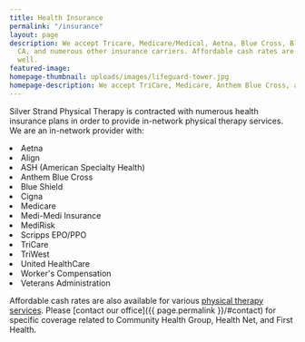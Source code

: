 ```yaml
---
title: Health Insurance
permalink: "/insurance"
layout: page
description: We accept Tricare, Medicare/Medical, Aetna, Blue Cross, Blue Shield of
  CA, and numerous other insurance carriers. Affordable cash rates are available as
  well.
featured-image: 
homepage-thumbnail: uploads/images/lifeguard-tower.jpg
homepage-description: We accept TriCare, Medicare, Anthem Blue Cross, and more.
---
```


Silver Strand Physical Therapy is contracted with numerous health insurance plans in order to provide in-network physical therapy services. We are an in-network provider with:

<section id="insurance-providers">
  <div class="provider-list">
    <li>Aetna</li>
    <li>Align</li>
    <li>ASH (American Specialty Health)</li>
    <li>Anthem Blue Cross</li>
    <li>Blue Shield</li>
  </div>
  <div class="provider-list">
    <li>Cigna</li>
    <li>Medicare</li>
    <li>Medi-Medi Insurance</li>
    <li>MediRisk</li>
    <li>Scripps EPO/PPO</li>
  </div>
  <div class="provider-list">
    <li>TriCare</li>
    <li>TriWest</li>
    <li>United HealthCare</li>
    <li>Worker's Compensation</li>
    <li>Veterans Administration</li>
  </div>
</section>

Affordable cash rates are also available for various [physical therapy services](/services). Please [contact our office]({{ page.permalink }}/#contact) for specific coverage related to Community Health Group, Health Net, and First Health.
